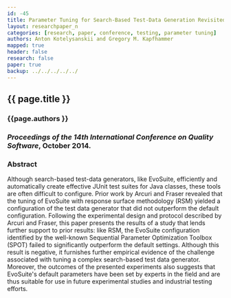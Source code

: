 ```yaml
---
id: -45 
title: Parameter Tuning for Search-Based Test-Data Generation Revisited&#58; Support for Previous Results
layout: researchpaper_n
categories: [research, paper, conference, testing, parameter tuning]
authors: Anton Kotelysanskii and Gregory M. Kapfhammer 
mapped: true 
header: false 
research: false 
paper: true
backup: ../../../../../
---
```


## {{ page.title }} [<i class="fa fa-download"></i>]({{site.baseurl}}download/research/papers/qsic2014-kotelyanskii-kapfhammer.pdf "Download this Paper!")

### {{page.authors }}

### <i>Proceedings of the 14th International Conference on Quality Software</i>, October 2014.

### Abstract

Although search-based test-data generators, like EvoSuite, efficiently and automatically create effective JUnit test
suites for Java classes, these tools are often difficult to configure. Prior work by Arcuri and Fraser revealed that the
tuning of EvoSuite with response surface methodology (RSM) yielded a configuration of the test data generator that did
not outperform the default configuration. Following the experimental design and protocol described by Arcuri and Fraser,
this paper presents the results of a study that lends further support to prior results: like RSM, the EvoSuite
configuration identified by the well-known Sequential Parameter Optimization Toolbox (SPOT) failed to significantly
outperform the default settings.  Although this result is negative, it furnishes further empirical evidence of the
challenge associated with tuning a complex search-based test data generator.  Moreover, the outcomes of the presented
experiments also suggests that EvoSuite's default parameters have been set by experts in the field and are thus
suitable for use in future experimental studies and industrial testing efforts.

